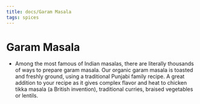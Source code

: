 ```yaml
---
title: docs/Garam Masala
tags: spices
---
```


# Garam Masala
- Among the most famous of Indian masalas, there are literally thousands of ways to prepare garam masala. Our organic garam masala is toasted and freshly ground, using a traditional Punjabi family recipe. A great addition to your recipe as it gives complex flavor and heat to chicken tikka masala (a British invention), traditional curries, braised vegetables or lentils.